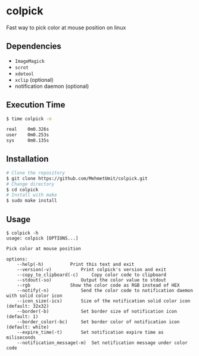# colpick
Fast way to pick color at mouse position on linux
## Dependencies
* `ImageMagick`
* `scrot`
* `xdotool`
* `xclip` (optional)
* notification daemon (optional)
## Execution Time
```sh
$ time colpick -n

real	0m0.326s
user	0m0.253s
sys     0m0.135s
```
## Installation
```sh
# Clone the repository
$ git clone https://github.com/MehmetUmit/colpick.git
# Change directory
$ cd colpick
# Install with make
$ sudo make install
```
## Usage
```
$ colpick -h
usage: colpick [OPTIONS...]

Pick color at mouse position

options:
	--help(-h)			Print this text and exit
	--version(-v)			Print colpick's version and exit
	--copy_to_clipboard(-c) 	Copy color code to clipboard
	--stdout(-so)			Output the color value to stdout
	--rgb				Show the color code as RGB instead of HEX
	--notify(-n)			Send the color code to notification daemon with solid color icon
	--icon_size(-ics)		Size of the notification solid color icon (default: 32x32)
	--border(-b)			Set border size of notification icon (default: 1)
	--border_color(-bc)		Set border color of notification icon (default: white)
	--expire_time(-t)		Set notification expire time as miliseconds
	--notification_message(-m)	Set notification message under color code

```
